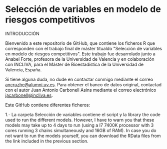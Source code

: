 # Selección de variables en modelo de riesgos competitivos
INTRODUCCIÓN

Bienvenido a este repositorio de GitHub, que contiene los ficheros R que corresponden con el trabajo final de máster titualdo "Selección de variables en modelo de riesgos competitivos". Este trabajo fue desarrolado junto a Anabel Forte, profesora de la Universidad de Valencia y en colaboración con INCLIVA, para el Máster de Bioestadística de la Universidad de Valencia, España. 

Si tiene alguna duda, no dude en contactar conmigo mediante el correo ancruzhe@alumni.uv.es. Para obtener el banco de datos original, contactad con el autor Juan Antonio Carbonell Asins mediante el correo electrónico jacarbonell@incliva.es.

Este GitHub contiene diferentes ficheros:

1.- La carpeta Selección de variables contiene el script y la library the code used to run the different models. However, I have to warn you that these models may take up to 4 days to run (using a I7 7400K processor with 3 cores running 3 chains simultaneously and 16GB of RAM). In case you do not want to run the models yourself, you can download the RData files from the link included in the previous section.
